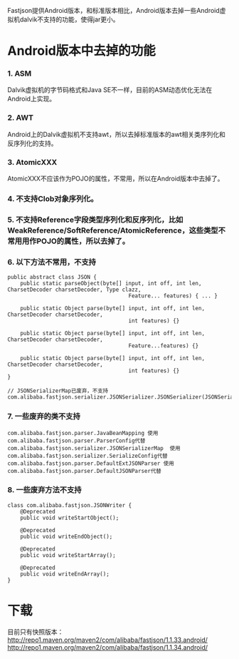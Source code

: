Fastjson提供Android版本，和标准版本相比，Android版本去掉一些Android虚拟机dalvik不支持的功能，使得jar更小。

# Android版本中去掉的功能
### 1. ASM
Dalvik虚拟机的字节码格式和Java SE不一样，目前的ASM动态优化无法在Android上实现。

### 2. AWT
Android上的Dalvik虚拟机不支持awt，所以去掉标准版本的awt相关类序列化和反序列化的支持。

### 3. AtomicXXX
AtomicXXX不应该作为POJO的属性，不常用，所以在Android版本中去掉了。

### 4. 不支持Clob对象序列化。

### 5. 不支持Reference字段类型序列化和反序列化，比如WeakReference/SoftReference/AtomicReference，这些类型不常用用作POJO的属性，所以去掉了。

### 6. 以下方法不常用，不支持

    public abstract class JSON {
        public static parseObject(byte[] input, int off, int len, CharsetDecoder charsetDecoder, Type clazz,
                                          Feature... features) { ... }
    
        public static Object parse(byte[] input, int off, int len, CharsetDecoder charsetDecoder, 
                                          int features) {}

        public static Object parse(byte[] input, int off, int len, CharsetDecoder charsetDecoder, 
                                          Feature...features) {}
    
        public static Object parse(byte[] input, int off, int len, CharsetDecoder charsetDecoder, 
                                          int features) {}
    }

    // JSONSerializerMap已废弃，不支持
    com.alibaba.fastjson.serializer.JSONSerializer.JSONSerializer(JSONSerializerMap)

### 7. 一些废弃的类不支持

    com.alibaba.fastjson.parser.JavaBeanMapping 使用com.alibaba.fastjson.parser.ParserConfig代替
    com.alibaba.fastjson.serializer.JSONSerializerMap  使用com.alibaba.fastjson.serializer.SerializeConfig代替
    com.alibaba.fastjson.parser.DefaultExtJSONParser 使用com.alibaba.fastjson.parser.DefaultJSONParser代替

### 8. 一些废弃方法不支持
    
    class com.alibaba.fastjson.JSONWriter {
        @Deprecated
        public void writeStartObject();
        
        @Deprecated
        public void writeEndObject();
    
        @Deprecated
        public void writeStartArray();
        
        @Deprecated
        public void writeEndArray();
    }

# 下载
目前只有快照版本：
http://repo1.maven.org/maven2/com/alibaba/fastjson/1.1.33.android/
http://repo1.maven.org/maven2/com/alibaba/fastjson/1.1.34.android/
